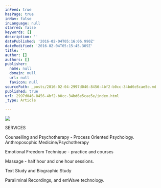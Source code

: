 ```yaml
---
inFeed: true
hasPage: true
inNav: false
inLanguage: null
starred: false
keywords: []
description: ''
datePublished: '2016-02-04T05:16:06.990Z'
dateModified: '2016-02-04T05:15:45.309Z'
title: ''
author: []
authors: []
publisher:
  name: null
  domain: null
  url: null
  favicon: null
sourcePath: _posts/2016-02-04-2997d046-8456-4bf2-b0cc-34bd6e5cae5e.md
published: true
url: 2997d046-8456-4bf2-b0cc-34bd6e5cae5e/index.html
_type: Article

---
```

![](https://the-grid-user-content.s3-us-west-2.amazonaws.com/81989a8b-4a4b-4f9f-b33a-fe1270f42030.jpg)

SERVICES

Counselling and Psychotherapy -  Process Oriented Psychology. Anthroposophic Medicine/Psychotherapy

Emotional Freedom Technique - practice and courses

Massage - half hour and one hour sessions. 

Text Study and Biographic Study

Paraliminal Recordings, and emWave technology.